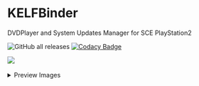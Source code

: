 # KELFBinder
DVDPlayer and System Updates Manager for SCE PlayStation2

![GitHub all releases](https://img.shields.io/github/downloads/israpps/KELFBinder/total)
[![Codacy Badge](https://app.codacy.com/project/badge/Grade/8e886d46292e4d558c1c35a3387bffd5)](https://app.codacy.com/gh/israpps/KELFBinder/dashboard?utm_source=gh&utm_medium=referral&utm_content=&utm_campaign=Badge_grade)

[![](https://img.shields.io/badge/Read%20the-Documentation-0020ff?style=for-the-badge&logo=pencil&labelColor=yellow)](https://israpps.github.io/KELFBinder/)


<details>
  <summary>Preview Images</summary>
  

![IMG1](./img/img1.png)
![IMG2](./img/img2.png)
![IMG3](./img/img3.png)
![IMG4](./img/img4.png)
![IMG5](./img/img5.png)
![IMG6](./img/img6.png)
![IMG7](./img/img7.png)
![IMG8](./img/img8.png)

</details>

